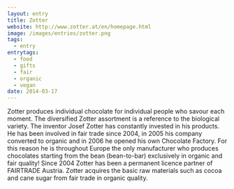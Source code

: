 ```yaml
---
layout: entry
title: Zotter
website: http://www.zotter.at/en/homepage.html
image: /images/entries/zotter.png
tags:
  - entry
entrytags:
  - food
  - gifts
  - fair
  - organic
  - vegan
date: 2014-03-17
---
```


Zotter produces individual chocolate for individual people who savour each moment. The diversified Zotter assortment is a reference to the biological variety. The inventor Josef Zotter has constantly invested in his products. He has been involved in fair trade since 2004, in 2005 his company converted to organic and in 2006 he opened his own Chocolate Factory. For this reason he is throughout Europe the only manufacturer who produces chocolates starting from the bean (bean-to-bar) exclusively in organic and fair quality!
Since 2004 Zotter has been a permanent licence partner of FAIRTRADE Austria. Zotter acquires the basic raw materials such as cocoa and cane sugar from fair trade in organic quality.